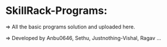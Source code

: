 # SkillRack-Programs:
=> All the basic programs solution and uploaded here.

=> Developed by Anbu0646, Sethu, Justnothing-Vishal, Ragav ... 
